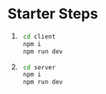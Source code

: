 # Starter Steps
1. ```bash
    cd client
    npm i
    npm run dev
    ```
1. ```bash
    cd server
    npm i
    npm run dev
    ``` 

